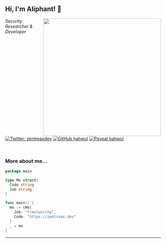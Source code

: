 <h2> Hi, I'm Aliphant! 👋</h2>
<img align='right' src="https://github-readme-stats.vercel.app/api?username=aliphant18&show_icons=true&theme=radical" width="380">
<p><em>Security Researcher & Developer<br>
  <!--Developer and H4cker <img src="https://media.giphy.com/media/WUlplcMpOCEmTGBtBW/giphy.gif" width="30"> -->
</em></p>

[![Twitter: zentreaxdev](https://img.shields.io/twitter/follow/zentreaxdev?style=flat-square)](https://twitter.com/zentreaxdev)
[![GitHub hahwul](https://img.shields.io/github/followers/zentreax?label=follow%20github&style=flat-square)](https://github.com/zentreax)
[![Paypal hahwul](https://img.shields.io/badge/$-support-ff69b4.svg?style=flat)](https://zentreax.dev/support.txt)

<br>

### More about me...

```go
package main

type Me struct{
  Code string
  Job string
}

func main() {
  me := &Me{
    Job: "Freelancing",
    Code: "https://zentreax.dev"
  }
  _ = me
}
```
---
